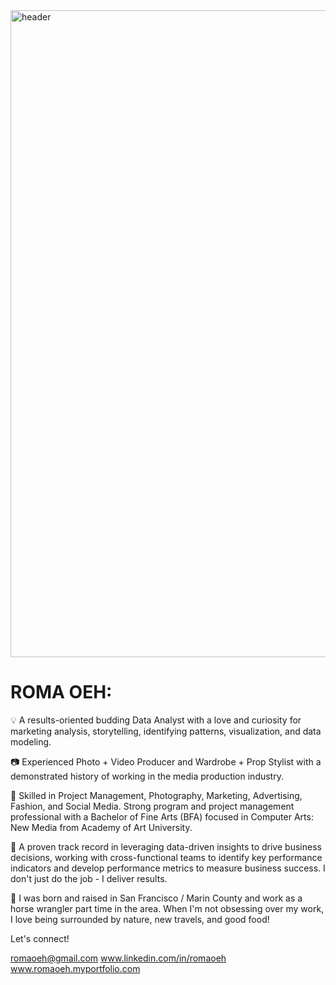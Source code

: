 <img width="1035" alt="header" src="https://github.com/romaoeh/README/assets/131217181/3fd19bbc-1111-4739-9efe-f5127cf3122a">


# ROMA OEH:
💡 A results-oriented budding Data Analyst with a love and curiosity for marketing analysis, storytelling, identifying patterns, visualization, and data modeling. 

📷 Experienced Photo + Video Producer and Wardrobe + Prop Stylist with a demonstrated history of working in the media production industry. 

📓 Skilled in Project Management, Photography, Marketing, Advertising, Fashion, and Social Media. Strong program and project management professional with a Bachelor of Fine Arts (BFA) focused in Computer Arts: New Media from Academy of Art University. 

🎯 A proven track record in leveraging data-driven insights to drive business decisions, working with cross-functional teams to identify key performance indicators and develop performance metrics to measure business success. I don't just do the job - I deliver results.

🦦 I was born and raised in San Francisco / Marin County and work as a horse wrangler part time in the area. When I'm not obsessing over my work, I love being surrounded by nature, new travels, and good food!

Let's connect!

romaoeh@gmail.com
www.linkedin.com/in/romaoeh
www.romaoeh.myportfolio.com 
